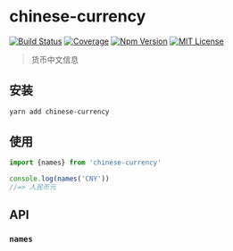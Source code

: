 # chinese-currency

[![Build Status][github_actions_badge]][github_actions_link]
[![Coverage][coveralls_badge]][coveralls_link]
[![Npm Version][package_version_badge]][package_link]
[![MIT License][license_badge]][license_link]

[github_actions_badge]: https://img.shields.io/github/workflow/status/fisker/chinese-currency/CI/main?style=flat-square
[github_actions_link]: https://github.com/fisker/chinese-currency/actions?query=branch%3Amain
[coveralls_badge]: https://img.shields.io/coveralls/github/fisker/chinese-currency/main?style=flat-square
[coveralls_link]: https://coveralls.io/github/fisker/chinese-currency?branch=main
[license_badge]: https://img.shields.io/npm/l/prettier-format.svg?style=flat-square
[license_link]: https://github.com/fisker/chinese-currency/blob/main/license
[package_version_badge]: https://img.shields.io/npm/v/chinese-currency.svg?style=flat-square
[package_link]: https://www.npmjs.com/package/chinese-currency

> 货币中文信息

## 安装

```bash
yarn add chinese-currency
```

## 使用

```js
import {names} from 'chinese-currency'

console.log(names('CNY'))
//=> 人民币元
```

## API

### `names`
